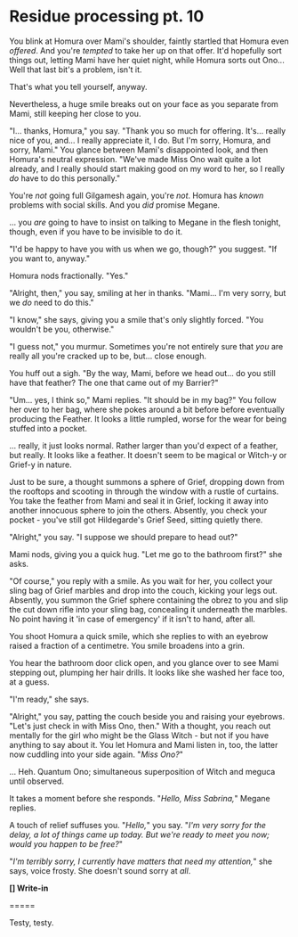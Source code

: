 # Residue processing pt. 10

You blink at Homura over Mami's shoulder, faintly startled that Homura even *offered*. And you're *tempted* to take her up on that offer. It'd hopefully sort things out, letting Mami have her quiet night, while Homura sorts out Ono... Well that last bit's a problem, isn't it.

That's what you tell yourself, anyway.

Nevertheless, a huge smile breaks out on your face as you separate from Mami, still keeping her close to you.

"I... thanks, Homura," you say. "Thank you so much for offering. It's... really nice of you, and... I really appreciate it, I do. But I'm sorry, Homura, and sorry, Mami." You glance between Mami's disappointed look, and then Homura's neutral expression. "We've made Miss Ono wait quite a lot already, and I really should start making good on my word to her, so I really *do* have to do this personally."

You're *not* going full Gilgamesh again, you're *not*. Homura has *known* problems with social skills. And you *did* promise Megane.

... you *are* going to have to insist on talking to Megane in the flesh tonight, though, even if you have to be invisible to do it.

"I'd be happy to have you with us when we go, though?" you suggest. "If you want to, anyway."

Homura nods fractionally. "Yes."

"Alright, then," you say, smiling at her in thanks. "Mami... I'm very sorry, but we *do* need to do this."

"I know," she says, giving you a smile that's only slightly forced. "You wouldn't be you, otherwise."

"I guess not," you murmur. Sometimes you're not entirely sure that *you* are really all you're cracked up to be, but... close enough.

You huff out a sigh. "By the way, Mami, before we head out... do you still have that feather? The one that came out of my Barrier?"

"Um... yes, I think so," Mami replies. "It should be in my bag?" You follow her over to her bag, where she pokes around a bit before before eventually producing the Feather. It looks a little rumpled, worse for the wear for being stuffed into a pocket.

... really, it just looks normal. Rather larger than you'd expect of a feather, but really. It looks like a feather. It doesn't seem to be magical or Witch-y or Grief-y in nature.

Just to be sure, a thought summons a sphere of Grief, dropping down from the rooftops and scooting in through the window with a rustle of curtains. You take the feather from Mami and seal it in Grief, locking it away into another innocuous sphere to join the others. Absently, you check your pocket - you've still got Hildegarde's Grief Seed, sitting quietly there.

"Alright," you say. "I suppose we should prepare to head out?"

Mami nods, giving you a quick hug. "Let me go to the bathroom first?" she asks.

"Of course," you reply with a smile. As you wait for her, you collect your sling bag of Grief marbles and drop into the couch, kicking your legs out. Absently, you summon the Grief sphere containing the obrez to you and slip the cut down rifle into your sling bag, concealing it underneath the marbles. No point having it 'in case of emergency' if it isn't to hand, after all.

You shoot Homura a quick smile, which she replies to with an eyebrow raised a fraction of a centimetre. You smile broadens into a grin.

You hear the bathroom door click open, and you glance over to see Mami stepping out, plumping her hair drills. It looks like she washed her face too, at a guess.

"I'm ready," she says.

"Alright," you say, patting the couch beside you and raising your eyebrows. "Let's just check in with Miss Ono, then." With a thought, you reach out mentally for the girl who might be the Glass Witch - but not if you have anything to say about it. You let Homura and Mami listen in, too, the latter now cuddling into your side again. "*Miss Ono?*"

... Heh. Quantum Ono; simultaneous superposition of Witch and meguca until observed.

It takes a moment before she responds. "*Hello, Miss Sabrina,*" Megane replies.

A touch of relief suffuses you. "*Hello,*" you say. "*I'm very sorry for the delay, a lot of things came up today. But we're ready to meet you now; would you happen to be free?*"

"*I'm terribly sorry, I currently have matters that need my attention,*" she says, voice frosty. She doesn't sound sorry at *all*.

**\[] Write-in**

\=====​

Testy, testy.
